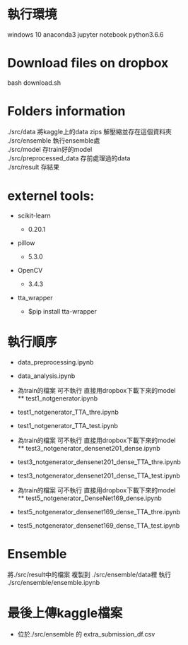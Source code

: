 # 執行環境
windows 10 anaconda3 jupyter notebook python3.6.6

# Download files on dropbox
bash download.sh
# Folders information
./src/data   將kaggle上的data zips 解壓縮並存在這個資料夾  
./src/ensemble  執行ensemble處  
./src/model  存train好的model  
./src/preprocessed_data 存前處理過的data  
./src/result 存結果    
		
# externel tools:

* scikit-learn 
    * 0.20.1
	
* pillow 
    * 5.3.0

* OpenCV
    * 3.4.3

* tta_wrapper
    * $pip install tta-wrapper

# 執行順序

* data_preprocessing.ipynb
* data_analysis.ipynb

* 為train的檔案 可不執行 直接用dropbox下載下來的model  
** test1_notgenerator.ipynb

* test1_notgenerator_TTA_thre.ipynb
* test1_notgenerator_TTA_test.ipynb

* 為train的檔案 可不執行 直接用dropbox下載下來的model  
** test3_notgenerator_densenet201_dense.ipynb

* test3_notgenerator_densenet201_dense_TTA_thre.ipynb
* test3_notgenerator_densenet201_dense_TTA_test.ipynb

* 為train的檔案 可不執行 直接用dropbox下載下來的model  
** test5_notgenerator_DenseNet169_dense.ipynb

* test5_notgenerator_densenet169_dense_TTA_thre.ipynb
* test5_notgenerator_densenet169_dense_TTA_test.ipynb

# Ensemble
將./src/result中的檔案 複製到 ./src/ensemble/data裡
執行 ./src/ensemble/ensemble.ipynb

# 最後上傳kaggle檔案
* 位於./src/ensemble 的 extra_submission_df.csv
